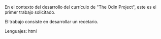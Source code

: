 En el contexto del desarrollo del currículo de "The Odin Project", este es el primer trabajo solicitado.

El trabajo consiste en desarrollar un recetario.

Lenguajes: html